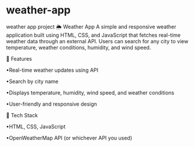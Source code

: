 # weather-app
weather app project
🌦️ Weather App
A simple and responsive weather application built using HTML, CSS, and JavaScript that fetches real-time weather data through an external API. Users can search for any city to view temperature, weather conditions, humidity, and wind speed.

🔹 Features

•Real-time weather updates using API

•Search by city name

•Displays temperature, humidity, wind speed, and weather conditions

•User-friendly and responsive design

🔹 Tech Stack

•HTML, CSS, JavaScript

•OpenWeatherMap API (or whichever API you used)

